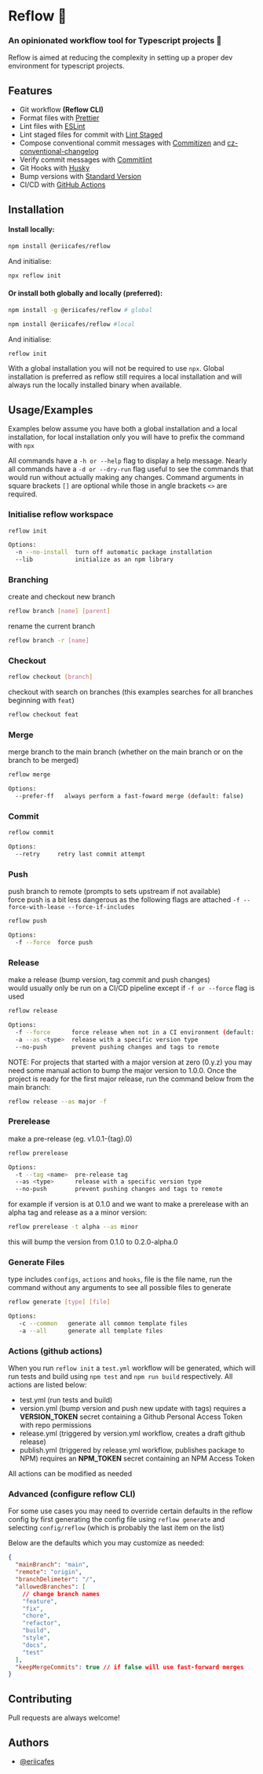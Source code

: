 # Reflow 🚀

### An opinionated workflow tool for Typescript projects 🚀

Reflow is aimed at reducing the complexity in setting up a proper dev environment for typescript projects.

## Features

- Git workflow **(Reflow CLI)**
- Format files with [Prettier](https://prettier.io)
- Lint files with [ESLint](https://eslint.org)
- Lint staged files for commit with [Lint Staged](https://github.com/okonet/lint-staged)
- Compose conventional commit messages with [Commitizen](https://github.com/commitizen/cz-cli) and [cz-conventional-changelog](https://github.com/commitizen/cz-conventional-changelog)
- Verify commit messages with [Commitlint](https://commitlint.js.org)
- Git Hooks with [Husky](https://github.com/typicode/husky)
- Bump versions with [Standard Version](https://github.com/conventional-changelog/standard-version)
- CI/CD with [GitHub Actions](https://github.com/features/actions)

## Installation

#### Install locally:

```bash
npm install @eriicafes/reflow
```

And initialise:

```bash
npx reflow init
```

#### Or install both globally and locally (preferred):

```bash
npm install -g @eriicafes/reflow # global

npm install @eriicafes/reflow #local
```

And initialise:

```bash
reflow init
```

With a global installation you will not be required to use `npx`. Global installation is preferred as reflow still requires a local installation and will always run the locally installed binary when available.

## Usage/Examples

Examples below assume you have both a global installation and a local installation, for local installation only you will have to prefix the command with `npx`

All commands have a `-h or --help` flag to display a help message.
Nearly all commands have a `-d or --dry-run` flag useful to see the commands that would run without actually making any changes.
Command arguments in square brackets `[]` are optional while those in angle brackets `<>` are required.

### Initialise reflow workspace

```bash
reflow init

Options:
  -n --no-install  turn off automatic package installation
  --lib            initialize as an npm library
```

### Branching

create and checkout new branch

```bash
reflow branch [name] [parent]
```

rename the current branch

```bash
reflow branch -r [name]
```

### Checkout

```bash
reflow checkout [branch]
```

checkout with search on branches (this examples searches for all branches beginning with `feat`)

```bash
reflow checkout feat
```

### Merge

merge branch to the main branch (whether on the main branch or on the branch to be merged)

```bash
reflow merge

Options:
  --prefer-ff   always perform a fast-foward merge (default: false)
```

### Commit

```bash
reflow commit

Options:
  --retry     retry last commit attempt
```

### Push

push branch to remote (prompts to sets upstream if not available) \
force push is a bit less dangerous as the following flags are attached `-f --force-with-lease --force-if-includes`

```bash
reflow push

Options:
  -f --force  force push
```

### Release

make a release (bump version, tag commit and push changes) \
would usually only be run on a CI/CD pipeline except if `-f or --force` flag is used

```bash
reflow release

Options:
  -f --force      force release when not in a CI environment (default: false)
  -a --as <type>  release with a specific version type
  --no-push       prevent pushing changes and tags to remote
```

NOTE: For projects that started with a major version at zero (0.y.z) you may need some manual action to bump the major version to 1.0.0. Once the project is ready for the first major release, run the command below from the main branch:

```bash
reflow release --as major -f
```

### Prerelease

make a pre-release (eg. v1.0.1-{tag}.0)

```bash
reflow prerelease

Options:
  -t --tag <name>  pre-release tag
  --as <type>      release with a specific version type
  --no-push        prevent pushing changes and tags to remote
```

for example if version is at 0.1.0 and we want to make a prerelease with an alpha tag and release as a a minor version:

```bash
reflow prerelease -t alpha --as minor
```

this will bump the version from 0.1.0 to 0.2.0-alpha.0

### Generate Files

type includes `configs`, `actions` and `hooks`, file is the file name, run the command without any arguments to see all possible files to generate

```bash
reflow generate [type] [file]

Options:
   -c --common   generate all common template files
   -a --all      generate all template files
```

### Actions (github actions)

When you run `reflow init` a `test.yml` workflow will be generated, which will run tests and build using `npm test` and `npm run build` respectively.
All actions are listed below:

- test.yml (run tests and build)
- version.yml (bump version and push new update with tags) requires a **VERSION_TOKEN** secret containing a Github Personal Access Token with repo permissions
- release.yml (triggered by version.yml workflow, creates a draft github release)
- publish.yml (triggered by release.yml workflow, publishes package to NPM) requires an **NPM_TOKEN** secret containing an NPM Access Token

All actions can be modified as needed

### Advanced (configure reflow CLI)

For some use cases you may need to override certain defaults in the reflow config by first generating the config file using `reflow generate` and selecting `config/reflow` (which is probably the last item on the list)

Below are the defaults which you may customize as needed:

```json
{
  "mainBranch": "main",
  "remote": "origin",
  "branchDelimeter": "/",
  "allowedBranches": [
    // change branch names
    "feature",
    "fix",
    "chore",
    "refactor",
    "build",
    "style",
    "docs",
    "test"
  ],
  "keepMergeCommits": true // if false will use fast-forward merges
}
```

## Contributing

Pull requests are always welcome!

## Authors

- [@eriicafes](https://www.github.com/eriicafes)
